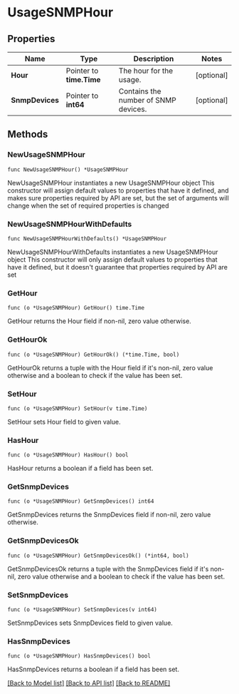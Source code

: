 # UsageSNMPHour

## Properties

Name | Type | Description | Notes
---- | ---- | ----------- | ------
**Hour** | Pointer to **time.Time** | The hour for the usage. | [optional] 
**SnmpDevices** | Pointer to **int64** | Contains the number of SNMP devices. | [optional] 

## Methods

### NewUsageSNMPHour

`func NewUsageSNMPHour() *UsageSNMPHour`

NewUsageSNMPHour instantiates a new UsageSNMPHour object
This constructor will assign default values to properties that have it defined,
and makes sure properties required by API are set, but the set of arguments
will change when the set of required properties is changed

### NewUsageSNMPHourWithDefaults

`func NewUsageSNMPHourWithDefaults() *UsageSNMPHour`

NewUsageSNMPHourWithDefaults instantiates a new UsageSNMPHour object
This constructor will only assign default values to properties that have it defined,
but it doesn't guarantee that properties required by API are set

### GetHour

`func (o *UsageSNMPHour) GetHour() time.Time`

GetHour returns the Hour field if non-nil, zero value otherwise.

### GetHourOk

`func (o *UsageSNMPHour) GetHourOk() (*time.Time, bool)`

GetHourOk returns a tuple with the Hour field if it's non-nil, zero value otherwise
and a boolean to check if the value has been set.

### SetHour

`func (o *UsageSNMPHour) SetHour(v time.Time)`

SetHour sets Hour field to given value.

### HasHour

`func (o *UsageSNMPHour) HasHour() bool`

HasHour returns a boolean if a field has been set.

### GetSnmpDevices

`func (o *UsageSNMPHour) GetSnmpDevices() int64`

GetSnmpDevices returns the SnmpDevices field if non-nil, zero value otherwise.

### GetSnmpDevicesOk

`func (o *UsageSNMPHour) GetSnmpDevicesOk() (*int64, bool)`

GetSnmpDevicesOk returns a tuple with the SnmpDevices field if it's non-nil, zero value otherwise
and a boolean to check if the value has been set.

### SetSnmpDevices

`func (o *UsageSNMPHour) SetSnmpDevices(v int64)`

SetSnmpDevices sets SnmpDevices field to given value.

### HasSnmpDevices

`func (o *UsageSNMPHour) HasSnmpDevices() bool`

HasSnmpDevices returns a boolean if a field has been set.


[[Back to Model list]](../README.md#documentation-for-models) [[Back to API list]](../README.md#documentation-for-api-endpoints) [[Back to README]](../README.md)


